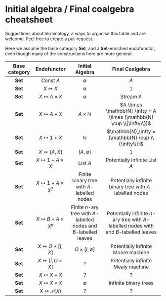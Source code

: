 # Initial algebra / Final coalgebra cheatsheet

Suggestions about terminology, a ways to organise this table and are welcome. Feel free to create a pull request.

Here we assume the base category $\mathbf{Set}$, and a $\mathbf{Set}$-enriched endofunctor, even though many of the constructions here are more general.


Base category | Endofunctor                     | Initial Algebra        | Final Coalgebra               |
:--------: | :------------:               | :-------------:         |:----------------:              |
$\mathbf{Set}$ | $\text{Const } A$           | $\emptyset$            | $A$                           |
$\mathbf{Set}$ | $X \mapsto X$               | $\emptyset$            | $1$                           |
$\mathbf{Set}$ | $X \mapsto A\times X$       | $\emptyset$            | $\text{Stream } A$            |
$\mathbf{Set}$ | $X \mapsto A + X$           | $A \times \mathbb{N}$  | $A \times \mathbb{N}_\infty = A \times (\mathbb{N} \cup \\{\infty\\})$  |
$\mathbf{Set}$ | $X \mapsto 1 + X$           | $\mathbb{N}$           | $\mathbb{N}_\infty = (\mathbb{N} \cup \\{\infty\\})$ |
$\mathbf{Set}$ | $X \mapsto [A, X]$           | $[A, \emptyset]$      | 1                             |
$\mathbf{Set}$ | $X \mapsto 1 + A \times X$           | List $A$      | Potentially infinite List $A$ |
$\mathbf{Set}$ | $X \mapsto 1 + A \times X^2$           | Finite binary tree with $A$-labelled nodes  | Potentially infinite binary tree with $A$-labelled nodes |
$\mathbf{Set}$ | $X \mapsto B + A \times X^n$           | Finite $n$-ary tree with $A$-labelled nodes and $B$-labelled leaves | Potentially infinite $n$-ary tree with $A$-labelled nodes with and $B$-labelled leaves|
$\mathbf{Set}$ | $X \mapsto O + [I, X]$           | $O \times [I, \emptyset ]$ | Potentially infinite Moore machine |
$\mathbf{Set}$ | $X \mapsto [I, O \times X]$           | ? | Potentially infinite Mealy machine |
$\mathbf{Set}$ | $X \mapsto X + X$           | ? | ? |
$\mathbf{Set}$ | $X \mapsto X \times X$           | $\emptyset$ | Infinite binary trees |
$\mathbf{Set}$ | $X \mapsto \mathcal{P}(X)$            | ? | ? |

